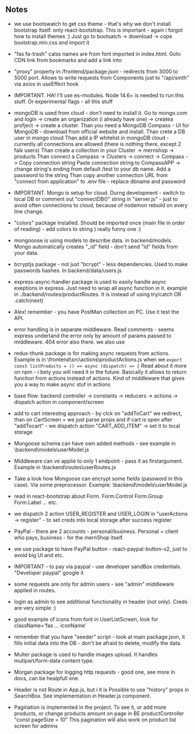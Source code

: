 ## Notes 
- we use bootswatch to get css theme - that's why we don't install bootstrap itself. only react-bootstrap. This is important - again i forgot how to install themes :) Just go to bootsatch -> download -> cope bootstrap.min.css and import it

- "fas fa-trash" calss names are from font imported in index.html. Goto CDN link from bookmarks and add a link into <head>

- "proxy" property in /frontend/package.json - redirects from 3000 to 5000 port. Allows to write requests from Components just to "/api/smth" via axios in useEffect hook

- IMPORTANT. HA! I'll use es-modules. Node 14.6+ is needed to run this stuff. Or experimental flags - all this stuff

- mongoDB is used from cloud - don't need to install it. Go to mongo.com and login -> create an organization (i already have one) -> createa profject -> create a cluster.
Than you need a MongoDB Compass - UI for MongoDB - download from official website and install.
Than crete a DB user in mongo cloud
Than add a IP whitelist in mongoDB cloud - currently all connections are allowed (there is nothing there, except 2 faik users)
Than create a collection in your Cluster -> mernshop -> products 
Than connect a Compass -> Clusters -> connect -> Compass -> Copy connection string
Paste connection string to CompassAPP -> change string's ending from default /test to your db name. Add a password to the string
Than copy another connection URL from "connect from application" to .env file - replace dbname and password

- IMPORTANT. Mongo is setup for cloud. Durng development - switch to local DB or comment out "connectDB()" string in "server.js" - just to avoid often connections to cloud, because of nodemon rebuild on every line change.

- "colors" package installed. Should be imported once (main file in order of reading) - add colors to string ) really funny one :)

- mongooose is using models to describe data. in backend/models. Mongo automatically creates "_id" field - don't send "id" fields from your data.

- bcryptjs package - not just "bcrypt" - less dependencies. Used to make passwords hashes. In backend/data/users.js

- express-async-handler package is used to easily handle async exeptions in express. Just need to wrap all async function in it. example in ./backend/routes/productRoutes. It is instead of using try/catch OR .catch(next)

- Alex! remember - you have PostMan collection on PC. Use it test the API.

- error handling is in separate middleware. Read comments - seems express undertand the error only by amount of params passed to middleware. 404 error also there.
we also use

- redux-thunk package is for making async requests from actions. Example is in \frontend\src\actions\productActions.js when we 
``` export const listProducts = () => async (dispatch) => { ```
Read about it more on npm - i bety you will need it in the future. Basically it allows to return function from actions instead of actions. Kind of middleware that gives you a way to make async stuf in actions

- base flow: backend controller -> constants -> reducers -> actions -> dispatch action in component/screen

- add to cart interestng approach - by clck on "addToCart" we redirect, than on CartScreen = we just parse props and if cart is open after "addTocart" - we dispatch action "CART_ADD_ITEM" -> set it to local storage 

- Mongoose schema can have own added methods - see example in \backend\models\userModel.js

- Middleware can ve applie to only 1 endpoint - pass it as firstargument. Example in \backend\routes\userRoutes.js

- Take a look how Mongoose can encrypt some fields (password in this case). Via some preprocessor. Example: \backend\models\userModel.js

- read in react-bootstrap about Form. Form.Control Form.Group Form.Label ... etc.

- we dispatch 2 action USER_REGISTER and USER_LOGIN in "userActions -> register" - to set creds into local storage after success register

- PayPal - there are 2 accounts - personal/business. Personal = client who pays, business - for the mernShop itself.
- we use package to have PayPal button - react-paypal-button-v2, just to avoid big UI and etc. 
- IMPORTANT - to pay via paypal - use developer sandBox credentials. "Developer paypal" google it

- some requests are only for admin users - see "admin" middleware applied in routes.
- login as admin to see additional functionality in header (not only). Creds are very simple :)  

- good example of icons from font in UserListScreen, look for className='fas ... iconName'

- remember that you have "seeder" script - look at main package.json, it fills initial data into the DB - don't be afraid to delete, modify the data.

- Multer package is used to handle images upload. It handles mutipart/form-data content type.

- Morgan package for logging http requests - good one, see more in docs, can be healpfull one.

- Header is not Route in App.js, but i it is Possible to use "history" props in SearchBox. See implementation in Header.js component.

- Pagination is implemented in the project. To see it, or add more products, or change products amount on page in BE productController "const pageSize = 10"
This pagination will also work on product list screen for admins 
